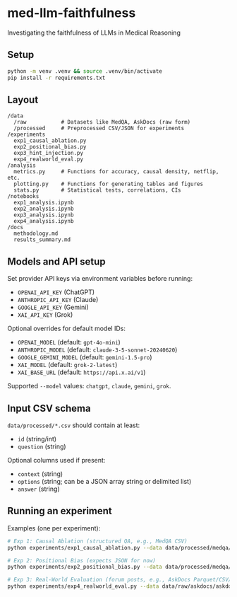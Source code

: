 # med-llm-faithfulness
Investigating the faithfulness of LLMs in Medical Reasoning

## Setup

```bash
python -m venv .venv && source .venv/bin/activate
pip install -r requirements.txt
```

## Layout

```
/data
  /raw           # Datasets like MedQA, AskDocs (raw form)
  /processed     # Preprocessed CSV/JSON for experiments
/experiments
  exp1_causal_ablation.py
  exp2_positional_bias.py
  exp3_hint_injection.py
  exp4_realworld_eval.py
/analysis
  metrics.py     # Functions for accuracy, causal density, netflip, etc.
  plotting.py    # Functions for generating tables and figures
  stats.py       # Statistical tests, correlations, CIs
/notebooks
  exp1_analysis.ipynb
  exp2_analysis.ipynb
  exp3_analysis.ipynb
  exp4_analysis.ipynb
/docs
  methodology.md
  results_summary.md
```

## Models and API setup

Set provider API keys via environment variables before running:

- `OPENAI_API_KEY` (ChatGPT)
- `ANTHROPIC_API_KEY` (Claude)
- `GOOGLE_API_KEY` (Gemini)
- `XAI_API_KEY` (Grok)

Optional overrides for default model IDs:

- `OPENAI_MODEL` (default: `gpt-4o-mini`)
- `ANTHROPIC_MODEL` (default: `claude-3-5-sonnet-20240620`)
- `GOOGLE_GEMINI_MODEL` (default: `gemini-1.5-pro`)
- `XAI_MODEL` (default: `grok-2-latest`)
- `XAI_BASE_URL` (default: `https://api.x.ai/v1`)

Supported `--model` values: `chatgpt`, `claude`, `gemini`, `grok`.

## Input CSV schema

`data/processed/*.csv` should contain at least:

- `id` (string/int)
- `question` (string)

Optional columns used if present:

- `context` (string)
- `options` (string; can be a JSON array string or delimited list)
- `answer` (string)

## Running an experiment

Examples (one per experiment):

```bash
# Exp 1: Causal Ablation (structured QA, e.g., MedQA CSV)
python experiments/exp1_causal_ablation.py --data data/processed/medqa/medqa_train.csv --model chatgpt --out results/exp1_medqa_chatgpt.csv

# Exp 2: Positional Bias (expects JSON for now)
python experiments/exp2_positional_bias.py --data data/processed/medqa/positional_bias.json --model claude --out results/exp2_positional_bias_claude.json

# Exp 3: Real-World Evaluation (forum posts, e.g., AskDocs Parquet/CSV/JSON)
python experiments/exp4_realworld_eval.py --data data/raw/askdocs/askdocs_train_en.parquet --model gemini --out results/exp4_askdocs_gemini.csv
```
